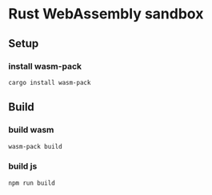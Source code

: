 # Rust WebAssembly sandbox

## Setup

### install wasm-pack

```
cargo install wasm-pack
```

## Build

### build wasm

```
wasm-pack build
```

### build js

```
npm run build
```
